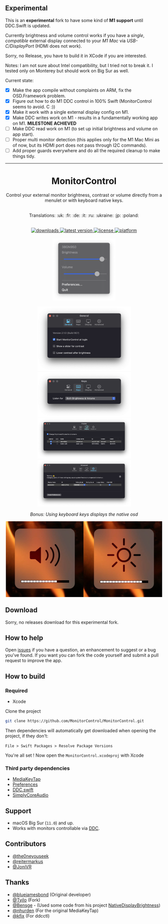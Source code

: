 ## Experimental

This is an **experimental** fork to have some kind of **M1 support** until DDC.Swift is updated.

Currently brightness and volume control works if you have a *single*, *compatible* external display connected to your *M1 Mac* via *USB-C/DisplayPort* (HDMI does not work).

Sorry, no Release, you have to build it in XCode if you are interested.

Notes: I am not sure about Intel compatibility, but I tried not to break it. I tested only on Monterey but should work on Big Sur as well.

Current state:

- [x] Make the app compile without complaints on ARM, fix the OSD.Framework problem.
- [x] Figure out how to do M1 DDC control in 100% Swift (MonitorControl seems to avoid. C :))
- [x] Make it work with a single external display config on M1.
- [x] Make DDC writes work on M1 - results in a fundamentally working app on M1. **MILESTONE ACHIEVED**
- [ ] Make DDC read work on M1 (to set up initial brightness and volume on app start).
- [ ] Proper multi monitor detection (this applies only for the M1 Mac Mini as of now, but its HDMI port does not pass through I2C commands).
- [ ] Add proper guards everywhere and do all the required cleanup to make things tidy.

</div>

<hr>

<h1 align="center"> MonitorControl </h1>

<!-- subtext -->
<div align="center">
Control your external monitor brightness, contrast or volume directly from a menulet or with keyboard native keys.
</div>

<br/>

<!-- Language emoji -->
<div align="center">
    <p>Translations: :uk: :fr: :de: :it: :ru: :ukraine: :jp: :poland: </p>
</div>

<br/>

<!-- shields -->
<div align="center">
    <!-- downloads -->
    <a href="https://github.com/MonitorControl/MonitorControl/releases">
        <img src="https://img.shields.io/github/downloads/MonitorControl/MonitorControl/total.svg" alt="downloads"/>
    </a>
    <!-- version -->
    <a href="https://github.com/MonitorControl/MonitorControl/releases/latest">
        <img src="https://img.shields.io/github/release/MonitorControl/MonitorControl.svg" alt="latest version"/>
    </a>
    <!-- license -->
    <a href="https://github.com/MonitorControl/MonitorControl/blob/master/License.txt">
        <img src="https://img.shields.io/github/license/MonitorControl/MonitorControl.svg" alt="license"/>
    </a>
    <!-- platform -->
    <a href="https://github.com/MonitorControl/MonitorControl">
        <img src="https://img.shields.io/badge/platform-macOS-lightgrey.svg" alt="platform"/>
    </a>
</div>

<br/>

<div align="center">
    <img src="./.github/menulet.png" width="200" alt="menulet screenshot"/>
    <br/><br/>
    <img src="./.github/menugeneral.png" width="299" alt="general screenshot"/><img src="./.github/menukeys.png" width="299" alt="keys screenshot"/>
    <img src="./.github/menudisplay.png" width="299" alt="display screenshot"/>
    <img src="./.github/menuadvanced.png" width="299" alt="advanced screenshot"/>

<br/>

_Bonus: Using keyboard keys displays the native osd_

<img src="./.github/osd.jpg" width="500" align="center" alt="osd screenshot"/>
</div>

## Download

Sorry, no releases download for this experimental fork.

## How to help

Open [issues](https://github.com/MonitorControl/MonitorControl/issues) if you have a question, an enhancement to suggest or a bug you've found. If you want you can fork the code yourself and submit a pull request to improve the app.

## How to build

### Required

- Xcode

Clone the project

```sh
git clone https://github.com/MonitorControl/MonitorControl.git
```

Then dependencies will automatically get downloaded when opening the project, if they don't:

`File > Swift Packages > Resolve Package Versions`

You're all set ! Now open the `MonitorControl.xcodeproj` with Xcode

### Third party dependencies

- [MediaKeyTap](https://github.com/MonitorControl/MediaKeyTap)
- [Preferences](https://github.com/sindresorhus/Preferences)
- [DDC.swift](https://github.com/reitermarkus/DDC.swift)
- [SimplyCoreAudio](https://github.com/rnine/SimplyCoreAudio)

## Support

- macOS Big Sur (`11.0`) and up.
- Works with monitors controllable via [DDC](https://en.wikipedia.org/wiki/Display_Data_Channel).

## Contributors

- [@the0neyouseek](https://github.com/the0neyouseek)
- [@reitermarkus](https://github.com/reitermarkus)
- [@JoniVR](https://github.com/JoniVR)

## Thanks

- [@bluejamesbond](https://github.com/bluejamesbond/) (Original developer)
- [@Tyilo](https://github.com/Tyilo/) (Fork)
- [@Bensge](https://github.com/Bensge/) - (Used some code from his project [NativeDisplayBrightness](https://github.com/Bensge/NativeDisplayBrightness))
- [@nhurden](https://github.com/nhurden/) (For the original MediaKeyTap)
- [@kfix](https://github.com/kfix/ddcctl) (For ddcctl)
